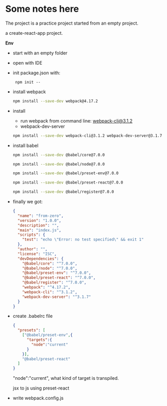 # Some notes here



The project is a practice project started from an empty project.

a create-react-app project.



**Env**

* start with an empty folder

* open with IDE

* init package.json with:

  ```shell
   npm init --
  ```

* install webpack

  ```bash
  npm install --save-dev webpack@4.17.2
  ```

* install

  * run webpack from command line: webpack-cli@3.1.2
  * webpack-dev-server

  ```bash
  npm install --save-dev webpack-cli@3.1.2 webpack-dev-server@3.1.7
  ```

  

* install babel

  ```bash
  npm install --save-dev @babel/core@7.0.0
  ```

  ```bash
  npm install --save-dev @babel/node@7.0.0
  ```

  ```bash
  npm install --save-dev @babel/preset-env@7.0.0
  ```

  ```bash
  npm install --save-dev @babel/preset-react@7.0.0
  ```

  ```bash
  npm install --save-dev @babel/register@7.0.0
  ```

* finally we got:

  ```json
  {
    "name": "from-zero",
    "version": "1.0.0",
    "description": "",
    "main": "index.js",
    "scripts": {
      "test": "echo \"Error: no test specified\" && exit 1"
    },
    "author": "",
    "license": "ISC",
    "devDependencies": {
      "@babel/core": "^7.0.0",
      "@babel/node": "^7.0.0",
      "@babel/preset-env": "^7.0.0",
      "@babel/preset-react": "^7.0.0",
      "@babel/register": "^7.0.0",
      "webpack": "^4.17.2",
      "webpack-cli": "^3.1.2",
      "webpack-dev-server": "^3.1.7"
    }
  }
  ```

  

* create .babelrc file

  ```json
  {
    "presets": [
      ["@babel/preset-env",{
        "targets":{
          "node":"current"
        }
      }],
      "@babel/preset-react"
    ]
  }
  ```

  "node":"current", what kind of target is transpiled.

  jsx to js using preset-react

* write webpack.config.js

  

  



